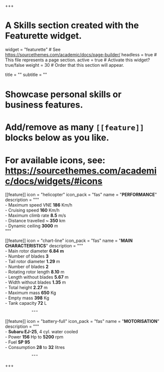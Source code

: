 +++
# A Skills section created with the Featurette widget.
widget = "featurette"  # See https://sourcethemes.com/academic/docs/page-builder/
headless = true  # This file represents a page section.
active = true  # Activate this widget? true/false
weight = 30  # Order that this section will appear.

title = ""
subtitle = ""

# Showcase personal skills or business features.
# 
# Add/remove as many `[[feature]]` blocks below as you like.
# 
# For available icons, see: https://sourcethemes.com/academic/docs/widgets/#icons

[[feature]]
  icon = "helicopter"
  icon_pack = "fas"
  name = "<b>PERFORMANCE</b>"
  description = """
                <br>
                - Maximum speed VNE <b>186</b> Km/h<br>
                - Cruising speed <b>160</b> Km/h<br>
                - Maximum climb rate <b>8.5</b> m/s<br>
                - Distance travelled <b>~ 350</b> km<br>
                - Dynamic ceiling <b>3000</b> m<br>
                """
  
[[feature]]
  icon = "chart-line"
  icon_pack = "fas"
  name = "<b>MAIN CHARACTERISTICS</b>"
  description = """
                <br>
                - Main rotor diameter <b>6.84 m</b><br>
                - Number of blades <b>3</b><br>
                - Tail rotor diameter <b>1.29</b> m<br>
                - Number of blades <b>2</b><br>
                - Rotating rotor length <b>8.10</b> m<br>
                - Length without blades <b>5.67</b> m<br>
                - Width without blades <b>1.35</b> m<br>
                - Total height <b>2.27</b> m<br>
                - Maximum mass <b>650</b> Kg<br>
                - Empty mass <b>398</b> Kg<br>
                - Tank capacity <b>72</b> L<br>
                
                """  
  
[[feature]]
  icon = "battery-full"
  icon_pack = "fas"
  name = "<b>MOTORISATION</b>"
  description = """
                <br>
                - <b>Subaru EJ-25</b>, 4 cyl. water cooled<br>
                - Power <b>156</b> Hp to <b>5200</b> rpm<br>
                - Fuel <b>SP 95</b><br>
                - Consumption <b>28</b> to <b>32</b> litres
                
                """

+++

